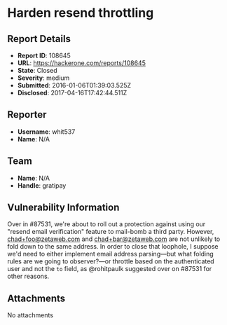 # Harden resend throttling

## Report Details
- **Report ID**: 108645
- **URL**: https://hackerone.com/reports/108645
- **State**: Closed
- **Severity**: medium
- **Submitted**: 2016-01-06T01:39:03.525Z
- **Disclosed**: 2017-04-16T17:42:44.511Z

## Reporter
- **Username**: whit537
- **Name**: N/A

## Team
- **Name**: N/A
- **Handle**: gratipay

## Vulnerability Information
Over in #87531, we're about to roll out a protection against using our "resend email verification" feature to mail-bomb a third party. However, chad+foo@zetaweb.com and chad+bar@zetaweb.com are not unlikely to fold down to the same address. In order to close that loophole, I suppose we'd need to either implement email address parsing—but what folding rules are we going to observer?—or throttle based on the authenticated user and not the `to` field, as @rohitpaulk suggested over on #87531 for other reasons.

## Attachments
No attachments
